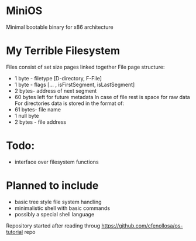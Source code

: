 # MiniOS
 Minimal bootable binary for x86 architecture

 # My Terrible Filesystem
Files consist of set size pages linked together
 File page structure:
 - 1 byte - filetype [D-directory, F-File]
 - 1 byte - flags [... , isFirstSegment, isLastSegment]
 - 2 bytes- address of next segment
 - 60 bytes left for future metadata
 In case of file rest is space for raw data
 For directories data is stored in the format of:
 - 61 bytes- file name
 - 1 null byte
 - 2 bytes - file address


# Todo:
- interface over filesystem functions

# Planned to include
- basic tree style file system handling
- minimalistic shell with basic commands
- possibly a special shell language

Repository started after reading throug https://github.com/cfenollosa/os-tutorial repo